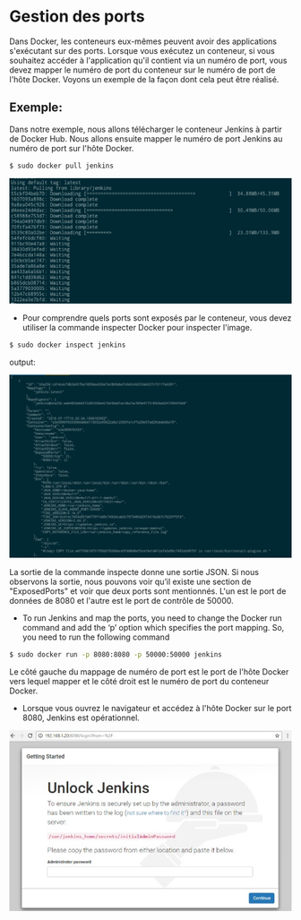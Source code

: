 # Gestion des ports

Dans Docker, les conteneurs eux-mêmes peuvent avoir des applications s'exécutant sur des ports. Lorsque vous exécutez un conteneur, si vous souhaitez accéder à l'application qu'il contient via un numéro de port, vous devez mapper le numéro de port du conteneur sur le numéro de port de l'hôte Docker. Voyons un exemple de la façon dont cela peut être réalisé.

## Exemple:
Dans notre exemple, nous allons télécharger le conteneur Jenkins à partir de Docker Hub. Nous allons ensuite mapper le numéro de port Jenkins au numéro de port sur l'hôte Docker.
```sh
$ sudo docker pull jenkins 
```

![](pull.png)

* Pour comprendre quels ports sont exposés par le conteneur, vous devez utiliser la commande inspecter Docker pour inspecter l'image.
```sh
$ sudo docker inspect jenkins 
```

output:

![](inspect.png)

La sortie de la commande inspecte donne une sortie JSON. Si nous observons la sortie, nous pouvons voir qu’il existe une section de "ExposedPorts" et voir que deux ports sont mentionnés. L'un est le port de données de 8080 et l'autre est le port de contrôle de 50000.


* To run Jenkins and map the ports, you need to change the Docker run command and add the ‘p’ option which specifies the port mapping. So, you need to run the following command
```sh
$ sudo docker run -p 8080:8080 -p 50000:50000 jenkins 
```
Le côté gauche du mappage de numéro de port est le port de l'hôte Docker vers lequel mapper et le côté droit est le numéro de port du conteneur Docker.

* Lorsque vous ouvrez le navigateur et accédez à l'hôte Docker sur le port 8080, Jenkins est opérationnel.

![](webpage.png)